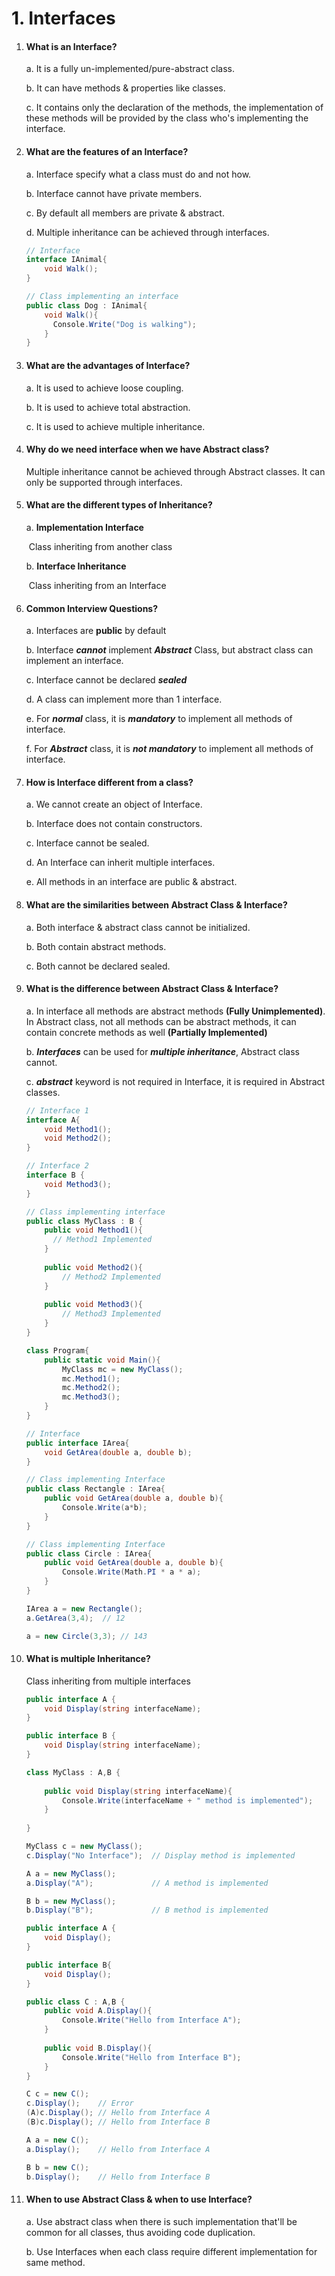 # 1. Interfaces



1. #### What is an Interface?

   a. It is a fully un-implemented/pure-abstract class.

   b. It can have methods & properties like classes.

   c. It contains only the declaration of the methods, the implementation of these methods will be provided by the class who's 	implementing the interface.



2. #### What are the features of an Interface?

   a. Interface specify what a class must do and not how.

   b. Interface cannot have private members.

   c. By default all members are private & abstract.

   d. Multiple inheritance can be achieved through interfaces.

   ```c#
   // Interface
   interface IAnimal{
       void Walk();
   }
   
   // Class implementing an interface
   public class Dog : IAnimal{
       void Walk(){
         Console.Write("Dog is walking");  
       }
   }
   ```



3. #### What are the advantages of Interface?

   a. It is used to achieve loose coupling.

   b. It is used to achieve total abstraction.

   c. It is used to achieve multiple inheritance.



4. #### Why do we need interface when we have Abstract class?

   Multiple inheritance cannot be achieved through Abstract classes. It can only be supported through interfaces.



5. #### What are the different types of Inheritance?

   a. **Implementation Interface**

   ​	Class inheriting from another class

   b. **Interface Inheritance**

   ​	Class inheriting from an Interface



6. #### Common Interview Questions?

   a. Interfaces are **public** by default

   b. Interface ***cannot*** implement ***Abstract*** Class, but abstract class can implement an interface.

   c. Interface cannot be declared ***sealed***

   d. A class can implement more than 1 interface.

   e. For ***normal*** class, it is ***mandatory*** to implement all methods of interface.

   f. For ***Abstract*** class, it is ***not mandatory*** to implement all methods of interface.



7. #### How is Interface different from a class?

   a. We cannot create an object of Interface.

   b. Interface does not contain constructors.

   c. Interface cannot be sealed.

   d. An Interface can inherit multiple interfaces.

   e. All methods in an interface are public & abstract.



8. #### What are the similarities between Abstract Class & Interface?

   a. Both interface & abstract class cannot be initialized.

   b. Both contain abstract methods.

   c. Both cannot be declared sealed.



9. #### What is the difference between Abstract Class & Interface?

   a. In interface all methods are abstract methods **(Fully Unimplemented)**. In Abstract class, not all methods can be abstract methods, it can contain concrete methods as well **(Partially Implemented)**

   b. ***Interfaces*** can be used for ***multiple inheritance***, Abstract class cannot.

   c. ***abstract*** keyword is not required in Interface, it is required in Abstract classes.

   ```c#
   // Interface 1
   interface A{
       void Method1();
       void Method2();
   }
   
   // Interface 2
   interface B {
       void Method3();
   }
   
   // Class implementing interface
   public class MyClass : B {
       public void Method1(){
         // Method1 Implemented  
       }
       
       public void Method2(){
           // Method2 Implemented
       }
       
       public void Method3(){
           // Method3 Implemented
       }
   }
   
   class Program{
       public static void Main(){
           MyClass mc = new MyClass();
           mc.Method1();
           mc.Method2();
           mc.Method3();
       }
   }
   ```

   ```c#
   // Interface
   public interface IArea{
       void GetArea(double a, double b);
   }
   
   // Class implementing Interface
   public class Rectangle : IArea{
       public void GetArea(double a, double b){
           Console.Write(a*b);
       }
   }
   
   // Class implementing Interface
   public class Circle : IArea{
       public void GetArea(double a, double b){
           Console.Write(Math.PI * a * a);
       }
   }
   
   IArea a = new Rectangle();
   a.GetArea(3,4);	// 12
   
   a = new Circle(3,3);	// 143
   ```





10. #### What is multiple Inheritance?

    Class inheriting from multiple interfaces 

    ```c#
    public interface A {
        void Display(string interfaceName);
    }
    
    public interface B {
        void Display(string interfaceName);
    }
    
    class MyClass : A,B {
        
        public void Display(string interfaceName){
            Console.Write(interfaceName + " method is implemented");
        }
        
    }
    
    MyClass c = new MyClass();
    c.Display("No Interface");	// Display method is implemented
    
    A a = new MyClass();
    a.Display("A");				// A method is implemented
    
    B b = new MyClass();
    b.Display("B");				// B method is implemented
    ```

    [^Implicit]: Implicit Interface Implementation

    ```c#
    public interface A {
        void Display();
    }
    
    public interface B{
        void Display();
    }
    
    public class C : A,B {
        public void A.Display(){
            Console.Write("Hello from Interface A");
        }
        
        public void B.Display(){
            Console.Write("Hello from Interface B");
        }
    }
    
    C c = new C();
    c.Display();	// Error
    (A)c.Display();	// Hello from Interface A
    (B)c.Display();	// Hello from Interface B
    
    A a = new C();
    a.Display();	// Hello from Interface A
    
    B b = new C();
    b.Display();	// Hello from Interface B
    ```



11. #### When to use Abstract Class & when to use Interface?

    a. Use abstract class when there is such implementation that'll be common for all classes, thus avoiding code duplication.

    b. Use Interfaces when each class require different implementation for same method.
